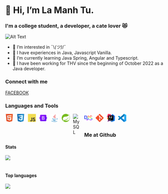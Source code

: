 # 👋 Hi, I’m La Manh Tu.

### I'm a college student, a developer, a cate lover :heart_eyes_cat:
![Alt Text](https://media.giphy.com/media/vFKqnCdLPNOKc/giphy.gif)
- 👀 I’m interested in ¯\\_(ツ)_/¯ 
- 🍊 I have experiences in Java, Javascript Vanilla.
- 🌱 I’m currently learning Java Spring, Angular and Typescript.
- 🏢 I have been working for THV since the beginning of October 2022 as a Java developer.

### Connect with me
[FACEBOOK](https://www.facebook.com/tuudotexe/)

### Languages and Tools
<img align="left" alt="HTML5" width="26px" src="https://github.com/devicons/devicon/blob/v2.15.1/icons/html5/html5-original.svg" style="padding-right:10px;" />
<img align="left" alt="CSS3" width="26px" src="https://github.com/devicons/devicon/blob/v2.15.1/icons/css3/css3-original.svg" style="padding-right:10px;" />
<img align="left" alt="Javascript" width="26px" src="https://github.com/devicons/devicon/blob/v2.15.1/icons/javascript/javascript-original.svg" style="padding-right:10px;" />
<img align="left" alt="Bootstrap 3" width="26px" src="https://github.com/devicons/devicon/blob/v2.15.1/icons/bootstrap/bootstrap-original.svg" style="padding-right:10px;" />
<img align="left" alt="Java" width="26px" src="https://github.com/devicons/devicon/blob/v2.15.1/icons/java/java-original.svg" style="padding-right:10px;" />
<img align="left" alt="Spring Boot" width="26px" src="https://github.com/devicons/devicon/blob/v2.15.1/icons/spring/spring-original.svg" style="padding-right:10px;" />
<img align="left" alt="MySQL" width="26px" src="https://cdn.jsdelivr.net/gh/devicons/devicon/icons/mysql/mysql-original.svg" style="padding-right:10px;" />
<img align="left" alt="Discord JS" width="26px" src="https://github.com/devicons/devicon/blob/v2.15.1/icons/discordjs/discordjs-original.svg" style="padding-right:10px;" />
<img align="left" alt="Git" width="26px" src="https://github.com/devicons/devicon/blob/v2.15.1/icons/git/git-original.svg" style="padding-right:10px;" />
<img align="left" alt="Intellij" width="26px" src="https://github.com/devicons/devicon/blob/v2.15.1/icons/intellij/intellij-original.svg" style="padding-right:10px;" />
<img align="left" alt="VS Code" width="26px" src="https://github.com/devicons/devicon/blob/v2.15.1/icons/vscode/vscode-original.svg" style="padding-right:10px;" />
<br>
<br>

### Me at Github
<div align="left">
    <h4>Stats</h4>
    <img src="https://github-readme-stats.vercel.app/api?username=k9-maru"/>
  </a><br><br>
    <h4>Top languages</h4>
    <img src="https://github-readme-stats.vercel.app/api/top-langs/?username=k9-maru"/>
</div>


<!---
k9-maru/k9-maru is a ✨ special ✨ repository because its `README.md` (this file) appears on your GitHub profile.
You can click the Preview link to take a look at your changes.
--->

